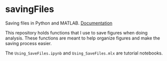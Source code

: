# savingFiles

Saving files in Python and MATLAB. [Documentation](https://tulimid1.github.io/savingFiles)

This repository holds functions that I use to save figures when doing analysis. These functions are meant to help organize figures and make the saving process easier. 

The `Using_SaveFiles.ipynb` and `Using_SaveFiles.mlx` are tutorial notebooks.
